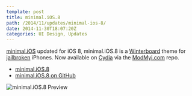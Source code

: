 ```yaml
---
template: post
title: minimal.iOS.8
path: /2014/11/updates/minimal-ios-8/
date: 2014-11-30T18:07:20Z
categories: UI Design, Updates
---
```

[minimal.iOS](http://colbyfayock.github.io/minimal.iOS.8/) updated for iOS 8, minimal.iOS.8 is a [Winterboard](http://cydia.saurik.com/package/winterboard/) theme for [jailbroken](http://en.pangu.io/) iPhones. Now available on [Cydia](https://cydia.saurik.com/) via the [ModMyi.com](http://modmyi.com/) repo.

- [minimal.iOS.8](http://colbyfayock.github.io/minimal.iOS.8/)
- [minimal.iOS.8 on GitHub](https://github.com/colbyfayock/minimal.iOS.8)

![minimal.iOS.8 Preview](http://cdn.fay.io/images/2014/minimal.ios.8-iphone-ios8-winterboard-theme.png)
